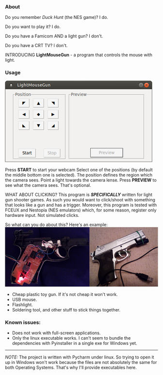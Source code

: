 ### About
Do you remember _Duck Hunt_ (the NES game)? I do.

Do you want to play it? I do.

Do you have a Famicom AND a light gun? I don't.

Do you have a CRT TV? I don't.

INTRODUCING **LightMouseGun** - a program that controls the mouse with light.

### Usage
![Screenshot](images/screenshot.png)

Press **START** to start your webcam
Select one of the positions (by default the middle bottom one is selected). The position defines the region which the camera sees.
Point a light towards the camera lense.
Press **PREVIEW** to see what the camera sees. That's optional.

WHAT ABOUT CLICKING? This program is **_SPECIFICALLY_** written for light gun shooter games. As such you would want to click/shoot with something that looks like a gun and has a trigger. Moreover, this program is tested with FCEUX and Nestopia (NES emulators) which, for some reason, register only hardware input. Not simulated clicks.

So what can you do about this? Here's an example:
![mouse-gun](images/mouse-gun.png)

- Cheap plastic toy gun. If it's not cheap it won't work.
- USB mouse.
- Flashlight.
- Soldering tool, and other stuff to stick things together.

### Known issues:
- Does not work with full-screen applications.
- Only the linux executable works. I can't seem to bundle the dependencies with Pyinstaller in a single exe for Windows yet.
---
_NOTE:_ The project is written with Pycharm under linux. So trying to open it up in Windows won't work because the files are not absolutely the same for both Operating Systems. That's why I'll provide executables here. 
